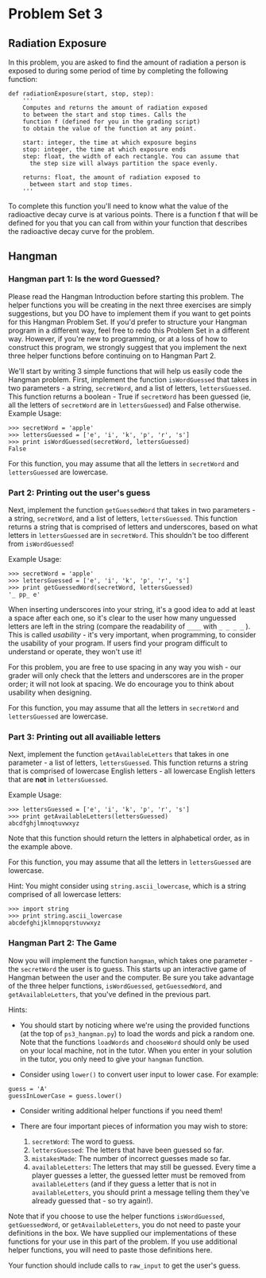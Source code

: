 # Problem Set 3

## Radiation Exposure

In this problem, you are asked to find the amount of radiation a person is exposed to during some period of time by completing the following function:
```
def radiationExposure(start, stop, step):
    '''
    Computes and returns the amount of radiation exposed
    to between the start and stop times. Calls the
    function f (defined for you in the grading script)
    to obtain the value of the function at any point.

    start: integer, the time at which exposure begins
    stop: integer, the time at which exposure ends
    step: float, the width of each rectangle. You can assume that
      the step size will always partition the space evenly.

    returns: float, the amount of radiation exposed to
      between start and stop times.
    '''
```
To complete this function you'll need to know what the value of the radioactive decay curve is at various points. There is a function f that will be defined for you that you can call from within your function that describes the radioactive decay curve for the problem.

## Hangman

### Hangman part 1: Is the word Guessed?
Please read the Hangman Introduction before starting this problem. The helper functions you will be creating in the next three exercises are simply suggestions, but you DO have to implement them if you want to get points for this Hangman Problem Set. If you'd prefer to structure your Hangman program in a different way, feel free to redo this Problem Set in a different way. However, if you're new to programming, or at a loss of how to construct this program, we strongly suggest that you implement the next three helper functions before continuing on to Hangman Part 2.

We'll start by writing 3 simple functions that will help us easily code the Hangman problem. First, implement the function `isWordGuessed` that takes in two parameters - a string, `secretWord`, and a list of letters, `lettersGuessed`. This function returns a boolean - True if `secretWord` has been guessed (ie, all the letters of `secretWord` are in `lettersGuessed`) and False otherwise.
Example Usage:
```
>>> secretWord = 'apple'
>>> lettersGuessed = ['e', 'i', 'k', 'p', 'r', 's']
>>> print isWordGuessed(secretWord, lettersGuessed)
False
```
For this function, you may assume that all the letters in `secretWord` and `lettersGuessed` are lowercase.

### Part 2: Printing out the user's guess
Next, implement the function `getGuessedWord` that takes in two parameters - a string, `secretWord`, and a list of letters, `lettersGuessed`. This function returns a string that is comprised of letters and underscores, based on what letters in `lettersGuessed` are in `secretWord`. This shouldn't be too different from `isWordGuessed`!

Example Usage:
```
>>> secretWord = 'apple'
>>> lettersGuessed = ['e', 'i', 'k', 'p', 'r', 's']
>>> print getGuessedWord(secretWord, lettersGuessed)
'_ pp_ e'
```
When inserting underscores into your string, it's a good idea to add at least a space after each one, so it's clear to the user how many unguessed letters are left in the string (compare the readability of `____` with `_ _ _ _` ). This is called *usability* - it's very important, when programming, to consider the usability of your program. If users find your program difficult to understand or operate, they won't use it!

For this problem, you are free to use spacing in any way you wish - our grader will only check that the letters and underscores are in the proper order; it will not look at spacing. We do encourage you to think about usability when designing.

For this function, you may assume that all the letters in `secretWord` and `lettersGuessed` are lowercase.

### Part 3: Printing out all availiable letters
Next, implement the function `getAvailableLetters` that takes in one parameter - a list of letters, `lettersGuessed`. This function returns a string that is comprised of lowercase English letters - all lowercase English letters that are **not** in `lettersGuessed`.

Example Usage:
```
>>> lettersGuessed = ['e', 'i', 'k', 'p', 'r', 's']
>>> print getAvailableLetters(lettersGuessed)
abcdfghjlmnoqtuvwxyz
```
Note that this function should return the letters in alphabetical order, as in the example above.

For this function, you may assume that all the letters in `lettersGuessed` are lowercase.

Hint: You might consider using `string.ascii_lowercase`, which is a string comprised of all lowercase letters:
```
>>> import string
>>> print string.ascii_lowercase
abcdefghijklmnopqrstuvwxyz
```

### Hangman Part 2: The Game
Now you will implement the function `hangman`, which takes one parameter - the `secretWord` the user is to guess. This starts up an interactive game of Hangman between the user and the computer. Be sure you take advantage of the three helper functions, `isWordGuessed`, `getGuessedWord`, and `getAvailableLetters`, that you've defined in the previous part.

Hints:
* You should start by noticing where we're using the provided functions (at the top of `ps3_hangman.py`) to load the words and pick a random one. Note that the functions `loadWords` and `chooseWord` should only be used on your local machine, not in the tutor. When you enter in your solution in the tutor, you only need to give your `hangman` function.

* Consider using `lower()` to convert user input to lower case. For example:
```
guess = 'A'
guessInLowerCase = guess.lower()
```
* Consider writing additional helper functions if you need them!

* There are four important pieces of information you may wish to store:

  1. `secretWord`: The word to guess.
  2. `lettersGuessed`: The letters that have been guessed so far.
  3. `mistakesMade`: The number of incorrect guesses made so far.
  4. `availableLetters`: The letters that may still be guessed. Every time a player guesses a letter, the guessed letter must be removed from `availableLetters` (and if they guess a letter that is not in `availableLetters`, you should print a message telling them they've already guessed that - so try again!).

Note that if you choose to use the helper functions `isWordGuessed`, `getGuessedWord`, or `getAvailableLetters`, you do not need to paste your definitions in the box. We have supplied our implementations of these functions for your use in this part of the problem. If you use additional helper functions, you will need to paste those definitions here.

Your function should include calls to `raw_input` to get the user's guess.
